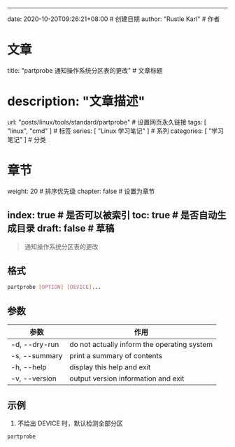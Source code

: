 ---
date: 2020-10-20T09:26:21+08:00  # 创建日期
author: "Rustle Karl"  # 作者

# 文章
title: "partprobe 通知操作系统分区表的更改"  # 文章标题
# description: "文章描述"
url:  "posts/linux/tools/standard/partprobe"  # 设置网页永久链接
tags: [ "linux", "cmd" ]  # 标签
series: [ "Linux 学习笔记" ]  # 系列
categories: [ "学习笔记" ]  # 分类

# 章节
weight: 20 # 排序优先级
chapter: false  # 设置为章节

index: true  # 是否可以被索引
toc: true  # 是否自动生成目录
draft: false  # 草稿
----

> 通知操作系统分区表的更改

## 格式

```bash
partprobe [OPTION] [DEVICE]...
```

## 参数

| 参数 | 作用 |
| -------- | -------- |
| -d, --dry-run | do not actually inform the operating system |
| -s, --summary | print a summary of contents |
| -h, --help | display this help and exit |
| -v, --version | output version information and exit |

## 示例

1. 不给出 DEVICE 时，默认检测全部分区

```bash
partprobe
```
